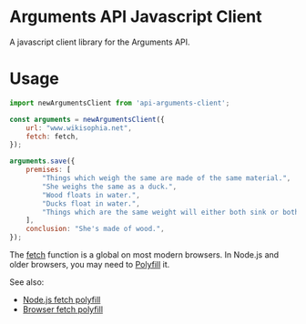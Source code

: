 # Arguments API Javascript Client

A javascript client library for the Arguments API.

# Usage

```javascript
import newArgumentsClient from 'api-arguments-client';

const arguments = newArgumentsClient({
    url: "www.wikisophia.net",
    fetch: fetch,
});

arguments.save({
    premises: [
        "Things which weigh the same are made of the same material.",
        "She weighs the same as a duck.",
        "Wood floats in water.",
        "Ducks float in water.",
        "Things which are the same weight will either both sink or both float in water.",
    ],
    conclusion: "She's made of wood.",
});
```

The [fetch](https://developer.mozilla.org/en-US/docs/Web/API/Fetch_API) function is a global on most
modern browsers. In Node.js and older browsers, you may need to
[Polyfill](https://developer.mozilla.org/en-US/docs/Glossary/Polyfill) it.

See also:
- [Node.js fetch polyfill](https://github.com/bitinn/node-fetch)
- [Browser fetch polyfill](https://github.com/github/fetch)
